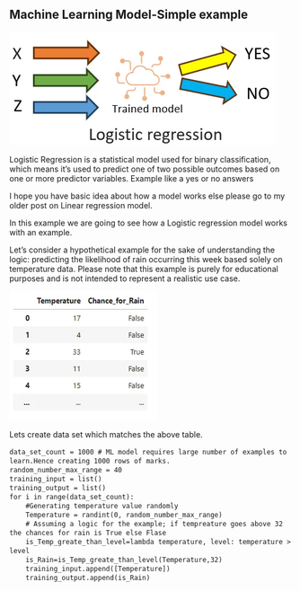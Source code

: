 ## Machine Learning Model-Simple example

![Logistic regression](assets/Capture.PNG)

Logistic Regression is a statistical model used for binary classification, which means it’s used to predict one of two possible outcomes based on one or more predictor variables. Example like a yes or no answers

I hope you have basic idea about how a model works else please go to my older post on Linear regression model.

In this example we are going to see how a Logistic regression model works with an example.

Let’s consider a hypothetical example for the sake of understanding the logic: predicting the likelihood of rain occurring this week based solely on temperature data. Please note that this example is purely for educational purposes and is not intended to represent a realistic use case.

![features](assets/ML_Features_1.PNG)

Lets create data set which matches the above table.

```from random import randint
data_set_count = 1000 # ML model requires large number of examples to learn.Hence creating 1000 rows of marks.
random_number_max_range = 40
training_input = list()
training_output = list()
for i in range(data_set_count):
    #Generating temperature value randomly
    Temperature = randint(0, random_number_max_range)
    # Assuming a logic for the example; if tempreature goes above 32 the chances for rain is True else Flase
    is_Temp_greate_than_level=lambda temperature, level: temperature > level
    is_Rain=is_Temp_greate_than_level(Temperature,32)
    training_input.append([Temperature])
    training_output.append(is_Rain)